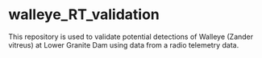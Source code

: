 # walleye_RT_validation
This repository is used to validate potential detections of Walleye (Zander vitreus) at Lower Granite Dam using data from a radio telemetry data.
